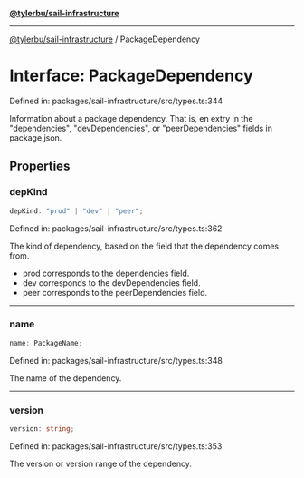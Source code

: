 [**@tylerbu/sail-infrastructure**](../README.md)

***

[@tylerbu/sail-infrastructure](../README.md) / PackageDependency

# Interface: PackageDependency

Defined in: packages/sail-infrastructure/src/types.ts:344

Information about a package dependency. That is, en extry in the "dependencies", "devDependencies", or
"peerDependencies" fields in package.json.

## Properties

### depKind

```ts
depKind: "prod" | "dev" | "peer";
```

Defined in: packages/sail-infrastructure/src/types.ts:362

The kind of dependency, based on the field that the dependency comes from.

- prod corresponds to the dependencies field.
- dev corresponds to the devDependencies field.
- peer corresponds to the peerDependencies field.

***

### name

```ts
name: PackageName;
```

Defined in: packages/sail-infrastructure/src/types.ts:348

The name of the dependency.

***

### version

```ts
version: string;
```

Defined in: packages/sail-infrastructure/src/types.ts:353

The version or version range of the dependency.
